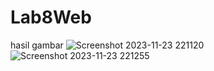 # Lab8Web
hasil gambar
![Screenshot 2023-11-23 221120](https://github.com/Hafizfaturrohman/Lab8Web/assets/115616365/56bd72c1-fa6b-4df7-a1b8-94e6655aa82d)
![Screenshot 2023-11-23 221255](https://github.com/Hafizfaturrohman/Lab8Web/assets/115616365/52eb41fc-2f29-494b-99de-edec73e8b37b)
